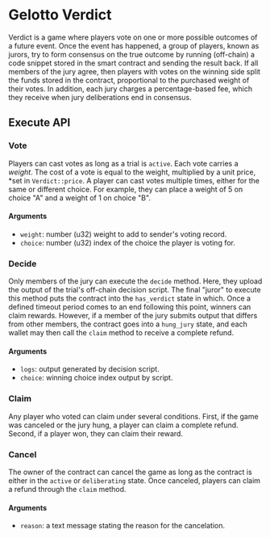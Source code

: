 # Gelotto Verdict

Verdict is a game where players vote on one or more possible outcomes of a
future event. Once the event has happened, a group of players, known as jurors,
try to form consensus on the true outcome by running (off-chain) a code snippet
stored in the smart contract and sending the result back. If all members of the jury agree, then players with votes on the
winning side split the funds stored in the contract, proportional to the
purchased weight of their votes. In addition, each jury charges a
percentage-based fee, which they receive when jury deliberations end in
consensus.

## Execute API

### Vote

Players can cast votes as long as a trial is `active`. Each vote carries a
_weight_. The cost of a vote is equal to the weight, multiplied by a unit price,
\*set in `Verdict::price`. A player can cast votes
multiple times, either for the same or different choice. For example, they can
place a weight of 5 on choice "A" and a weight of 1 on choice "B".

#### Arguments

- `weight`: number (u32) weight to add to sender's voting record.
- `choice`: number (u32) index of the choice the player is voting for.

### Decide

Only members of the jury can execute the `decide` method. Here, they upload the
output of the trial's off-chain decision script. The final "juror" to execute
this method puts the contract into the `has_verdict` state in which. Once a
defined timeout period comes to an end following this point, winners can claim
rewards. However, if a member of the jury submits output that differs from other
members, the contract goes into a `hung_jury` state, and each wallet may then
call the `claim` method to receive a complete refund.

#### Arguments

- `logs`: output generated by decision script.
- `choice`: winning choice index output by script.

### Claim

Any player who voted can claim under several conditions. First, if the game
was canceled or the jury hung, a player can claim a complete refund. Second, if
a player won, they can claim their reward.

### Cancel

The owner of the contract can cancel the game as long as the contract is either
in the `active` or `deliberating` state. Once canceled, players can claim a
refund through the `claim` method.

#### Arguments

- `reason`: a text message stating the reason for the cancelation.
